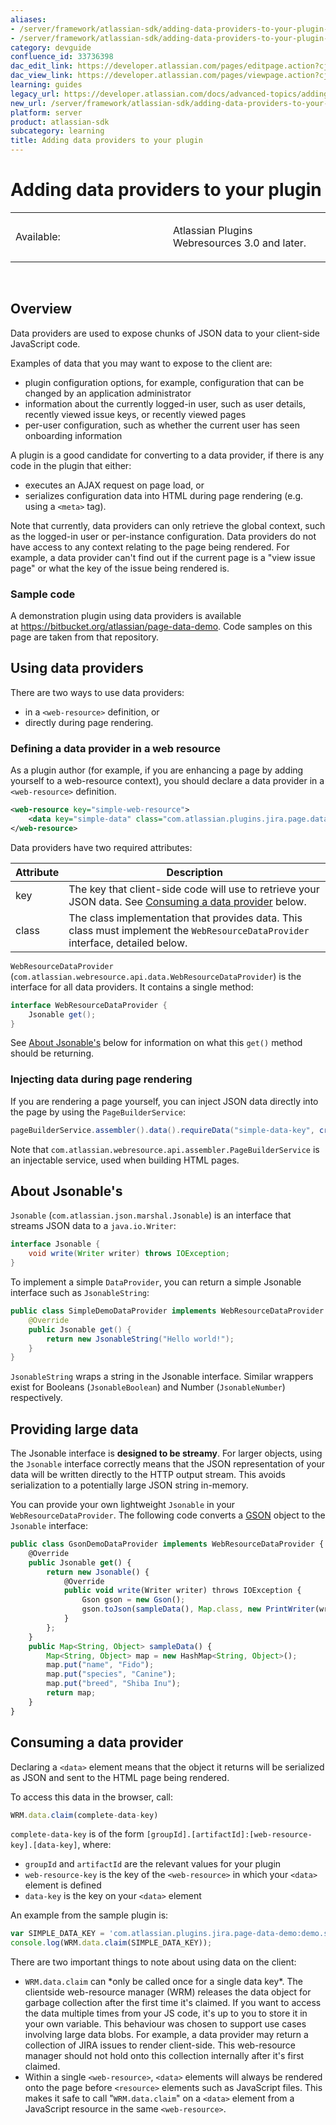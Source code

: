 ```yaml
---
aliases:
- /server/framework/atlassian-sdk/adding-data-providers-to-your-plugin-33736398.html
- /server/framework/atlassian-sdk/adding-data-providers-to-your-plugin-33736398.md
category: devguide
confluence_id: 33736398
dac_edit_link: https://developer.atlassian.com/pages/editpage.action?cjm=wozere&pageId=33736398
dac_view_link: https://developer.atlassian.com/pages/viewpage.action?cjm=wozere&pageId=33736398
learning: guides
legacy_url: https://developer.atlassian.com/docs/advanced-topics/adding-data-providers-to-your-plugin
new_url: /server/framework/atlassian-sdk/adding-data-providers-to-your-plugin
platform: server
product: atlassian-sdk
subcategory: learning
title: Adding data providers to your plugin
---
```

# Adding data providers to your plugin

<table>
<colgroup>
<col style="width: 50%" />
<col style="width: 50%" />
</colgroup>
<tbody>
<tr class="odd">
<td><p>Available:</p></td>
<td><p>Atlassian Plugins Webresources 3.0 and later.</p></td>
</tr>
</tbody>
</table>

 

## Overview

Data providers are used to expose chunks of JSON data to your client-side JavaScript code.

Examples of data that you may want to expose to the client are:

-   plugin configuration options, for example, configuration that can be changed by an application administrator
-   information about the currently logged-in user, such as user details, recently viewed issue keys, or recently viewed pages
-   per-user configuration, such as whether the current user has seen onboarding information

A plugin is a good candidate for converting to a data provider, if there is any code in the plugin that either:

-   executes an AJAX request on page load, or
-   serializes configuration data into HTML during page rendering (e.g. using a `<meta>` tag).

Note that currently, data providers can only retrieve the global context, such as the logged-in user or per-instance configuration. Data providers do not have access to any context relating to the page being rendered. For example, a data provider can't find out if the current page is a "view issue page" or what the key of the issue being rendered is.

### Sample code

A demonstration plugin using data providers is available at <a href="https://bitbucket.org/atlassian/page-data-demo" class="uri external-link">https://bitbucket.org/atlassian/page-data-demo</a>. Code samples on this page are taken from that repository.

## Using data providers

There are two ways to use data providers:

-   in a `<web-resource>` definition, or
-   directly during page rendering.

### Defining a data provider in a web resource

As a plugin author (for example, if you are enhancing a page by adding yourself to a web-resource context), you should declare a data provider in a `<web-resource>` definition.

``` xml
<web-resource key="simple-web-resource">
    <data key="simple-data" class="com.atlassian.plugins.jira.page.data.demo.SimpleDemoDataProvider" />
</web-resource>
```

Data providers have two required attributes:

| Attribute | Description                                                                                                                           |
|-----------|---------------------------------------------------------------------------------------------------------------------------------------|
| key       | The key that client-side code will use to retrieve your JSON data. See [Consuming a data provider](#consuming-a-data-provider) below. |
| class     | The class implementation that provides data. This class must implement the `WebResourceDataProvider` interface, detailed below.       |

`WebResourceDataProvider` (`com.atlassian.webresource.api.data.WebResourceDataProvider`) is the interface for all data providers. It contains a single method:

``` java
interface WebResourceDataProvider {
    Jsonable get();
}
```

See [About Jsonable's](#about-jsonable's) below for information on what this `get()` method should be returning.

### Injecting data during page rendering

If you are rendering a page yourself, you can inject JSON data directly into the page by using the `PageBuilderService`:

``` java
pageBuilderService.assembler().data().requireData("simple-data-key", createSimpleJsonable());
```

Note that `com.atlassian.webresource.api.assembler.PageBuilderService` is an injectable service, used when building HTML pages.

## About Jsonable's

`Jsonable` (`com.atlassian.json.marshal.Jsonable`) is an interface that streams JSON data to a `java.io.Writer`:

``` java
interface Jsonable {
    void write(Writer writer) throws IOException;
}
```

To implement a simple `DataProvider`, you can return a simple Jsonable interface such as `JsonableString`:

``` java
public class SimpleDemoDataProvider implements WebResourceDataProvider {
    @Override
    public Jsonable get() {
        return new JsonableString("Hello world!");
    }
}
```

`JsonableString` wraps a string in the Jsonable interface. Similar wrappers exist for Booleans (`JsonableBoolean`) and Number (`JsonableNumber`) respectively.

## Providing large data

The Jsonable interface is **designed to be streamy**. For larger objects, using the `Jsonable` interface correctly means that the JSON representation of your data will be written directly to the HTTP output stream. This avoids serialization to a potentially large JSON string in-memory.

You can provide your own lightweight `Jsonable` in your `WebResourceDataProvider`. The following code converts a <a href="https://code.google.com/p/google-gson/" class="external-link">GSON</a> object to the `Jsonable` interface:

``` javascript
public class GsonDemoDataProvider implements WebResourceDataProvider {
    @Override
    public Jsonable get() {
        return new Jsonable() {
            @Override
            public void write(Writer writer) throws IOException {
                Gson gson = new Gson();
                gson.toJson(sampleData(), Map.class, new PrintWriter(writer));
            }
        };
    }
    public Map<String, Object> sampleData() {
        Map<String, Object> map = new HashMap<String, Object>();
        map.put("name", "Fido");
        map.put("species", "Canine");
        map.put("breed", "Shiba Inu");
        return map;
    }
}
```

## Consuming a data provider

Declaring a `<data>` element means that the object it returns will be serialized as JSON and sent to the HTML page being rendered.

To access this data in the browser, call:

``` javascript
WRM.data.claim(complete-data-key)
```

`complete-data-key` is of the form `[groupId].[artifactId]:[web-resource-key].[data-key]`, where:

-   `groupId` and `artifactId` are the relevant values for your plugin
-   `web-resource-key` is the key of the `<web-resource>` in which your `<data>` element is defined
-   `data-key` is the key on your `<data>` element

An example from the sample plugin is:

``` javascript
var SIMPLE_DATA_KEY = 'com.atlassian.plugins.jira.page-data-demo:demo.simple-data';
console.log(WRM.data.claim(SIMPLE_DATA_KEY));
```

There are two important things to note about using data on the client:

-   `WRM.data.claim` can \*only be called once for a single data key\*. The clientside web-resource manager (WRM) releases the data object for garbage collection after the first time it's claimed. If you want to access the data multiple times from your JS code, it's up to you to store it in your own variable. This behaviour was chosen to support use cases involving large data blobs. For example, a data provider may return a collection of JIRA issues to render client-side. This web-resource manager should not hold onto this collection internally after it's first claimed.
-   Within a single `<web-resource>`, `<data>` elements will always be rendered onto the page before `<resource>` elements such as JavaScript files. This makes it safe to call "`WRM.data.claim`" on a `<data>` element from a JavaScript resource in the same `<web-resource>`.






























































































